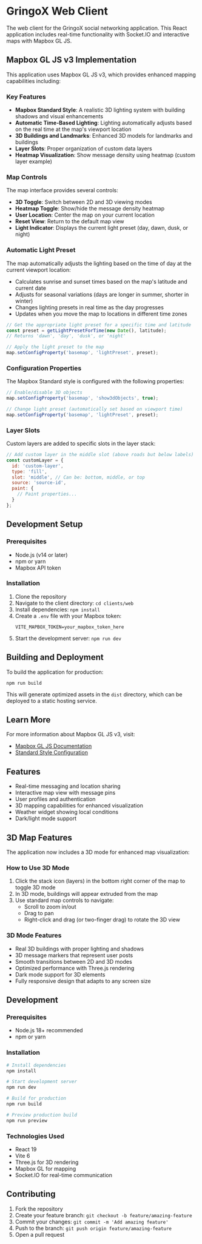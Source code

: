 # GringoX Web Client

The web client for the GringoX social networking application. This React application includes real-time functionality with Socket.IO and interactive maps with Mapbox GL JS.

## Mapbox GL JS v3 Implementation

This application uses Mapbox GL JS v3, which provides enhanced mapping capabilities including:

### Key Features

- **Mapbox Standard Style**: A realistic 3D lighting system with building shadows and visual enhancements
- **Automatic Time-Based Lighting**: Lighting automatically adjusts based on the real time at the map's viewport location
- **3D Buildings and Landmarks**: Enhanced 3D models for landmarks and buildings
- **Layer Slots**: Proper organization of custom data layers
- **Heatmap Visualization**: Show message density using heatmap (custom layer example)

### Map Controls

The map interface provides several controls:

- **3D Toggle**: Switch between 2D and 3D viewing modes
- **Heatmap Toggle**: Show/hide the message density heatmap
- **User Location**: Center the map on your current location
- **Reset View**: Return to the default map view
- **Light Indicator**: Displays the current light preset (day, dawn, dusk, or night)

### Automatic Light Preset

The map automatically adjusts the lighting based on the time of day at the current viewport location:

- Calculates sunrise and sunset times based on the map's latitude and current date
- Adjusts for seasonal variations (days are longer in summer, shorter in winter)
- Changes lighting presets in real time as the day progresses
- Updates when you move the map to locations in different time zones

```javascript
// Get the appropriate light preset for a specific time and latitude
const preset = getLightPresetForTime(new Date(), latitude);
// Returns 'dawn', 'day', 'dusk', or 'night'

// Apply the light preset to the map
map.setConfigProperty('basemap', 'lightPreset', preset);
```

### Configuration Properties

The Mapbox Standard style is configured with the following properties:

```javascript
// Enable/disable 3D objects
map.setConfigProperty('basemap', 'show3dObjects', true);

// Change light preset (automatically set based on viewport time)
map.setConfigProperty('basemap', 'lightPreset', preset);
```

### Layer Slots

Custom layers are added to specific slots in the layer stack:

```javascript
// Add custom layer in the middle slot (above roads but below labels)
const customLayer = {
  id: 'custom-layer',
  type: 'fill',
  slot: 'middle', // Can be: bottom, middle, or top
  source: 'source-id',
  paint: {
    // Paint properties...
  }
};
```

## Development Setup

### Prerequisites

- Node.js (v14 or later)
- npm or yarn
- Mapbox API token

### Installation

1. Clone the repository
2. Navigate to the client directory: `cd clients/web`
3. Install dependencies: `npm install`
4. Create a `.env` file with your Mapbox token:
   ```
   VITE_MAPBOX_TOKEN=your_mapbox_token_here
   ```
5. Start the development server: `npm run dev`

## Building and Deployment

To build the application for production:

```
npm run build
```

This will generate optimized assets in the `dist` directory, which can be deployed to a static hosting service.

## Learn More

For more information about Mapbox GL JS v3, visit:
- [Mapbox GL JS Documentation](https://docs.mapbox.com/mapbox-gl-js/guides/)
- [Standard Style Configuration](https://docs.mapbox.com/mapbox-gl-js/style-spec/expressions/)

## Features

- Real-time messaging and location sharing
- Interactive map view with message pins
- User profiles and authentication
- 3D mapping capabilities for enhanced visualization
- Weather widget showing local conditions
- Dark/light mode support

## 3D Map Features

The application now includes a 3D mode for enhanced map visualization:

### How to Use 3D Mode

1. Click the stack icon (layers) in the bottom right corner of the map to toggle 3D mode
2. In 3D mode, buildings will appear extruded from the map
3. Use standard map controls to navigate:
   - Scroll to zoom in/out
   - Drag to pan
   - Right-click and drag (or two-finger drag) to rotate the 3D view

### 3D Mode Features

- Real 3D buildings with proper lighting and shadows
- 3D message markers that represent user posts
- Smooth transitions between 2D and 3D modes
- Optimized performance with Three.js rendering
- Dark mode support for 3D elements
- Fully responsive design that adapts to any screen size

## Development

### Prerequisites

- Node.js 18+ recommended
- npm or yarn

### Installation

```bash
# Install dependencies
npm install

# Start development server
npm run dev

# Build for production
npm run build

# Preview production build
npm run preview
```

### Technologies Used

- React 19
- Vite 6
- Three.js for 3D rendering
- Mapbox GL for mapping
- Socket.IO for real-time communication

## Contributing

1. Fork the repository
2. Create your feature branch: `git checkout -b feature/amazing-feature`
3. Commit your changes: `git commit -m 'Add amazing feature'`
4. Push to the branch: `git push origin feature/amazing-feature`
5. Open a pull request
